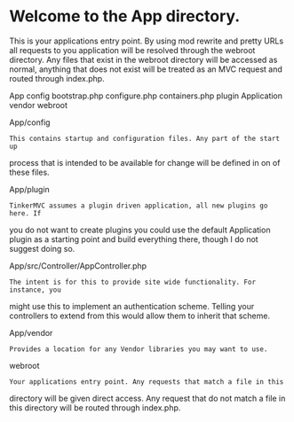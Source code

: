 # Welcome to the App directory.

This is your applications entry point. By using mod rewrite and pretty URLs all
requests to you application will be resolved through the webroot directory. Any
files that exist in the webroot directory will be accessed as normal, anything
that does not exist will be treated as an MVC request and routed through 
index.php.

App
    config
        bootstrap.php
        configure.php
        containers.php
    plugin
        Application
    vendor
    webroot

App/config

    This contains startup and configuration files. Any part of the start up 
process that is intended to be available for change will be defined in on of 
these files.

App/plugin

    TinkerMVC assumes a plugin driven application, all new plugins go here. If
you do not want to create plugins you could use the default Application plugin
as a starting point and build everything there, though I do not suggest doing
so.

App/src/Controller/AppController.php

    The intent is for this to provide site wide functionality. For instance, you
might use this to implement an authentication scheme. Telling your controllers
to extend from this would allow them to inherit that scheme.

App/vendor

    Provides a location for any Vendor libraries you may want to use.

webroot
   
    Your applications entry point. Any requests that match a file in this 
directory will be given direct access. Any request that do not match a file in
this directory will be routed through index.php.
